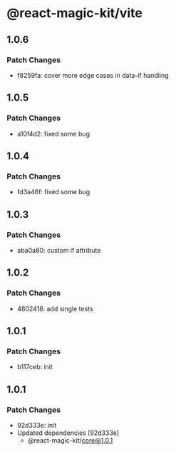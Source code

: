 # @react-magic-kit/vite

## 1.0.6

### Patch Changes

- f8259fa: cover more edge cases in data-if handling

## 1.0.5

### Patch Changes

- a10f4d2: fixed some bug

## 1.0.4

### Patch Changes

- fd3a46f: fixed some bug

## 1.0.3

### Patch Changes

- aba0a80: custom if attribute

## 1.0.2

### Patch Changes

- 4802418: add single tests

## 1.0.1

### Patch Changes

- b117ceb: init

## 1.0.1

### Patch Changes

- 92d333e: init
- Updated dependencies [92d333e]
  - @react-magic-kit/core@1.0.1
